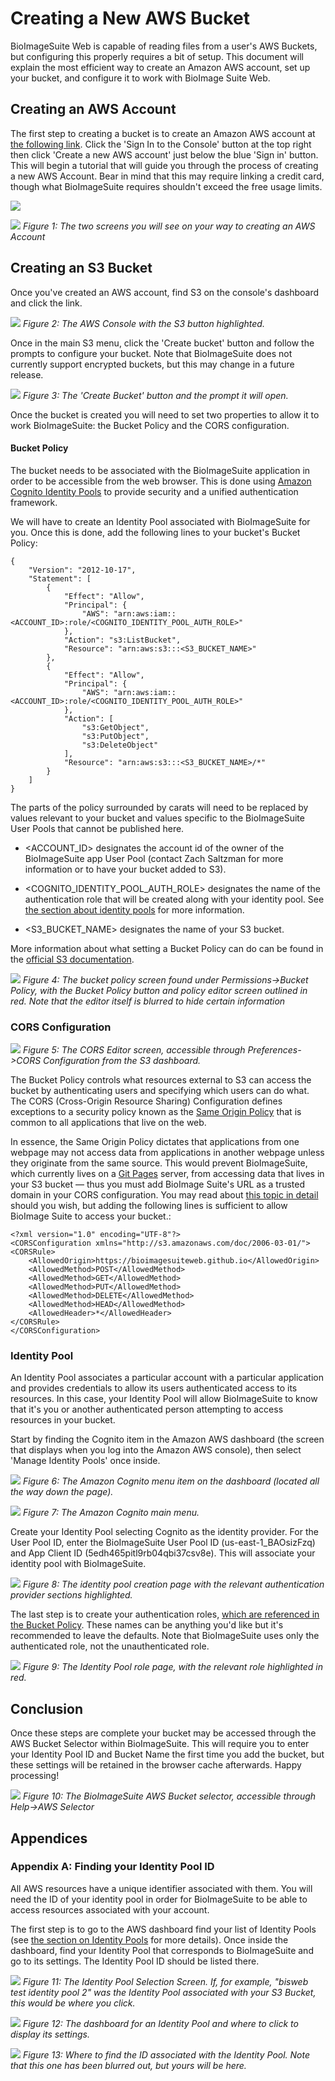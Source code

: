 # Creating a New AWS Bucket

BioImageSuite Web is capable of reading files from a user's AWS Buckets, but configuring this properly requires a bit of setup. This document will explain the most efficient way to create an Amazon AWS account, set up your bucket, and configure it to work with BioImage Suite Web.

## Creating an AWS Account 

The first step to creating a bucket is to create an Amazon AWS account at [the following link](https://aws.amazon.com/console/). Click the 'Sign In to the Console' button at the top right then click 'Create a new AWS account' just below the blue 'Sign in' button. This will begin a tutorial that will guide you through the process of creating a new AWS Account. Bear in mind that this may require linking a credit card, though what BioImageSuite requires shouldn't exceed the free usage limits.

![](./AWSBucketsImages/AWSConsoleSignInButton.png)

![](./AWSBucketsImages/AWSCreateNewAWSAccountButton.png)
_Figure 1: The two screens you will see on your way to creating an AWS Account_

## Creating an S3 Bucket

Once you've created an AWS account, find S3 on the console's dashboard and click the link. 

![](./AWSBucketsImages/S3ConsoleScreen.png)
_Figure 2: The AWS Console with the S3 button highlighted._

Once in the main S3 menu, click the 'Create bucket' button and follow the prompts to configure your bucket. Note that BioImageSuite does not currently support encrypted buckets, but this may change in a future release. 

![](./AWSBucketsImages/S3BucketCreator.png)
_Figure 3: The 'Create Bucket' button and the prompt it will open._

Once the bucket is created you will need to set two properties to allow it to work BioImageSuite: the Bucket Policy and the CORS configuration.

<a name="bucket-policy"></a>
#### Bucket Policy

The bucket needs to be associated with the BioImageSuite application in order to be accessible from the web browser. This is done using [Amazon Cognito Identity Pools](https://docs.aws.amazon.com/cognito/latest/developerguide/cognito-user-identity-pools.html) to provide security and a unified authentication framework. 

We will have to create an Identity Pool associated with BioImageSuite for you. Once this is done, add the following lines to your bucket's Bucket Policy: 

    {
        "Version": "2012-10-17",
        "Statement": [
            {
                "Effect": "Allow",
                "Principal": {
                    "AWS": "arn:aws:iam::<ACCOUNT_ID>:role/<COGNITO_IDENTITY_POOL_AUTH_ROLE>"
                },
                "Action": "s3:ListBucket",
                "Resource": "arn:aws:s3:::<S3_BUCKET_NAME>"
            },
            {
                "Effect": "Allow",
                "Principal": {
                    "AWS": "arn:aws:iam::<ACCOUNT_ID>:role/<COGNITO_IDENTITY_POOL_AUTH_ROLE>"
                },
                "Action": [
                    "s3:GetObject",
                    "s3:PutObject",
                    "s3:DeleteObject"
                ],
                "Resource": "arn:aws:s3:::<S3_BUCKET_NAME>/*"
            }
        ]
    }

The parts of the policy surrounded by carats will need to be replaced by values relevant to your bucket and values specific to the BioImageSuite User Pools that cannot be published here. 

* <ACCOUNT_ID> designates the account id of the owner of the BioImageSuite app User Pool (contact Zach Saltzman for more information or to have your bucket added to S3). 

* <COGNITO_IDENTITY_POOL_AUTH_ROLE> designates the name of the authentication role that will be created along with your identity pool. See [the section about identity pools](#identity-pool) for more information.

* <S3_BUCKET_NAME> designates the name of your S3 bucket.

More information about what setting a Bucket Policy can do can be found in the [official S3 documentation](https://docs.aws.amazon.com/AmazonS3/latest/dev/using-iam-policies.html).


![](./AWSBucketsImages/BucketPolicyScreen.png)
_Figure 4: The bucket policy screen found under Permissions->Bucket Policy, with the Bucket Policy button and policy editor screen outlined in red. Note that the editor itself is blurred to hide certain information_

### CORS Configuration

![](./AWSBucketsImages/AWSCORSEditor.png)
_Figure 5: The CORS Editor screen, accessible through Preferences->CORS Configuration from the S3 dashboard._

The Bucket Policy controls what resources external to S3 can access the bucket by authenticating users and specifying which users can do what. The CORS (Cross-Origin Resource Sharing) Configuration defines exceptions to a security policy known as the [Same Origin Policy](https://en.wikipedia.org/wiki/Same-origin_policy) that is common to all applications that live on the web.

 In essence, the Same Origin Policy dictates that applications from one webpage may not access data from applications in another webpage unless they originate from the same source. This would prevent BioImageSuite, which currently lives on a [Git Pages](https://pages.github.com/) server, from accessing data that lives in your S3 bucket — thus you must add BioImage Suite's URL as a trusted domain in your CORS configuration. You may read about [this topic in detail](https://docs.aws.amazon.com/AmazonS3/latest/dev/cors.html) should you wish, but adding the following lines is sufficient to allow BioImage Suite to access your bucket.:

    <?xml version="1.0" encoding="UTF-8"?>
    <CORSConfiguration xmlns="http://s3.amazonaws.com/doc/2006-03-01/">
    <CORSRule>
        <AllowedOrigin>https://bioimagesuiteweb.github.io</AllowedOrigin>
        <AllowedMethod>POST</AllowedMethod>
        <AllowedMethod>GET</AllowedMethod>
        <AllowedMethod>PUT</AllowedMethod>
        <AllowedMethod>DELETE</AllowedMethod>
        <AllowedMethod>HEAD</AllowedMethod>
        <AllowedHeader>*</AllowedHeader>
    </CORSRule>
    </CORSConfiguration>

<a name="identity-pool"></a>
### Identity Pool

An Identity Pool associates a particular account with a particular application and provides credentials to allow its users authenticated access to its resources. In this case, your Identity Pool will allow BioImageSuite to know that it's you or another authenticated person attempting to access resources in your bucket. 

Start by finding the Cognito item in the Amazon AWS dashboard (the screen that displays when you log into the Amazon AWS console), then select 'Manage Identity Pools' once inside. 


![](./AWSBucketsImages/CognitoSelection.png)
_Figure 6: The Amazon Cognito menu item on the dashboard (located all the way down the page)._


![](./AWSBucketsImages/CognitoIdentityPoolScreen.png)
_Figure 7: The Amazon Cognito main menu._

Create your Identity Pool selecting Cognito as the identity provider. For the User Pool ID, enter the BioImageSuite User Pool ID (us-east-1_BAOsizFzq) and App Client ID (5edh465pitl9rb04qbi37csv8e). This will associate your identity pool with BioImageSuite.


![](./AWSBucketsImages/IdentityPoolPage.png)
_Figure 8: The identity pool creation page with the relevant authentication provider sections highlighted._

The last step is to create your authentication roles, [which are referenced in the Bucket Policy](#bucket-policy). These names can be anything you'd like but it's recommended to leave the defaults. Note that BioImageSuite uses only the authenticated role, not the unauthenticated role.


![](./AWSBucketsImages/IdentityPoolRolePage.png)
_Figure 9: The Identity Pool role page, with the relevant role highlighted in red._


## Conclusion

Once these steps are complete your bucket may be accessed through the AWS Bucket Selector within BioImageSuite. This will require you to enter your Identity Pool ID and Bucket Name the first time you add the bucket, but these settings will be retained in the browser cache afterwards. Happy processing!


![](./AWSBucketsImages/AWSSelector.png)
_Figure 10: The BioImageSuite AWS Bucket selector, accessible through Help->AWS Selector_


## Appendices

### Appendix A: Finding your Identity Pool ID

All AWS resources have a unique identifier associated with them. You will need the ID of your identity pool in order for BioImageSuite to be able to access resources associated with your account. 

The first step is to go to the AWS dashboard find your list of Identity Pools (see [the section on Identity Pools](#identity-pool) for more details). Once inside the dashboard, find your Identity Pool that corresponds to BioImageSuite and go to its settings. The Identity Pool ID should be listed there.


![](./AWSBucketsImages/IdentityPoolSelection.png)
_Figure 11: The Identity Pool Selection Screen. If, for example, "bisweb test identity pool 2" was the Identity Pool associated with your S3 Bucket, this would be where you click._


![](./AWSBucketsImages/EditIdentityPool.png)
_Figure 12: The dashboard for an Identity Pool and where to click to display its settings._


![](./AWSBucketsImages/IdentityPoolIDScreen.png)
_Figure 13: Where to find the ID associated with the Identity Pool. Note that this one has been blurred out, but yours will be here._